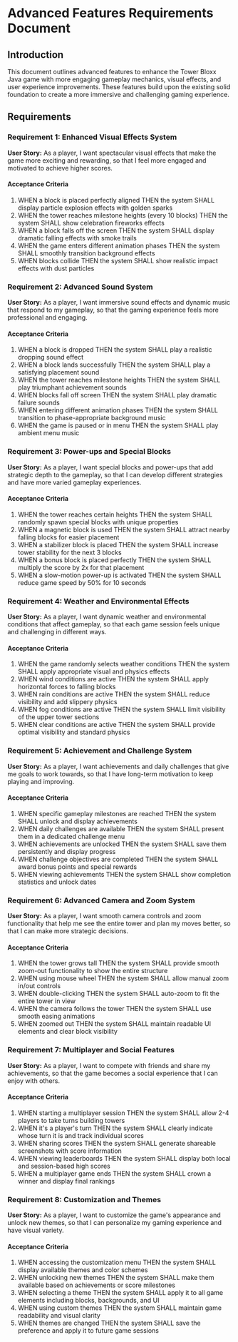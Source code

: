 # Advanced Features Requirements Document

## Introduction

This document outlines advanced features to enhance the Tower Bloxx Java game with more engaging gameplay mechanics, visual effects, and user experience improvements. These features build upon the existing solid foundation to create a more immersive and challenging gaming experience.

## Requirements

### Requirement 1: Enhanced Visual Effects System

**User Story:** As a player, I want spectacular visual effects that make the game more exciting and rewarding, so that I feel more engaged and motivated to achieve higher scores.

#### Acceptance Criteria

1. WHEN a block is placed perfectly aligned THEN the system SHALL display particle explosion effects with golden sparks
2. WHEN the tower reaches milestone heights (every 10 blocks) THEN the system SHALL show celebration fireworks effects
3. WHEN a block falls off the screen THEN the system SHALL display dramatic falling effects with smoke trails
4. WHEN the game enters different animation phases THEN the system SHALL smoothly transition background effects
5. WHEN blocks collide THEN the system SHALL show realistic impact effects with dust particles

### Requirement 2: Advanced Sound System

**User Story:** As a player, I want immersive sound effects and dynamic music that respond to my gameplay, so that the gaming experience feels more professional and engaging.

#### Acceptance Criteria

1. WHEN a block is dropped THEN the system SHALL play a realistic dropping sound effect
2. WHEN a block lands successfully THEN the system SHALL play a satisfying placement sound
3. WHEN the tower reaches milestone heights THEN the system SHALL play triumphant achievement sounds
4. WHEN blocks fall off screen THEN the system SHALL play dramatic failure sounds
5. WHEN entering different animation phases THEN the system SHALL transition to phase-appropriate background music
6. WHEN the game is paused or in menu THEN the system SHALL play ambient menu music

### Requirement 3: Power-ups and Special Blocks

**User Story:** As a player, I want special blocks and power-ups that add strategic depth to the gameplay, so that I can develop different strategies and have more varied gameplay experiences.

#### Acceptance Criteria

1. WHEN the tower reaches certain heights THEN the system SHALL randomly spawn special blocks with unique properties
2. WHEN a magnetic block is used THEN the system SHALL attract nearby falling blocks for easier placement
3. WHEN a stabilizer block is placed THEN the system SHALL increase tower stability for the next 3 blocks
4. WHEN a bonus block is placed perfectly THEN the system SHALL multiply the score by 2x for that placement
5. WHEN a slow-motion power-up is activated THEN the system SHALL reduce game speed by 50% for 10 seconds

### Requirement 4: Weather and Environmental Effects

**User Story:** As a player, I want dynamic weather and environmental conditions that affect gameplay, so that each game session feels unique and challenging in different ways.

#### Acceptance Criteria

1. WHEN the game randomly selects weather conditions THEN the system SHALL apply appropriate visual and physics effects
2. WHEN wind conditions are active THEN the system SHALL apply horizontal forces to falling blocks
3. WHEN rain conditions are active THEN the system SHALL reduce visibility and add slippery physics
4. WHEN fog conditions are active THEN the system SHALL limit visibility of the upper tower sections
5. WHEN clear conditions are active THEN the system SHALL provide optimal visibility and standard physics

### Requirement 5: Achievement and Challenge System

**User Story:** As a player, I want achievements and daily challenges that give me goals to work towards, so that I have long-term motivation to keep playing and improving.

#### Acceptance Criteria

1. WHEN specific gameplay milestones are reached THEN the system SHALL unlock and display achievements
2. WHEN daily challenges are available THEN the system SHALL present them in a dedicated challenge menu
3. WHEN achievements are unlocked THEN the system SHALL save them persistently and display progress
4. WHEN challenge objectives are completed THEN the system SHALL award bonus points and special rewards
5. WHEN viewing achievements THEN the system SHALL show completion statistics and unlock dates

### Requirement 6: Advanced Camera and Zoom System

**User Story:** As a player, I want smooth camera controls and zoom functionality that help me see the entire tower and plan my moves better, so that I can make more strategic decisions.

#### Acceptance Criteria

1. WHEN the tower grows tall THEN the system SHALL provide smooth zoom-out functionality to show the entire structure
2. WHEN using mouse wheel THEN the system SHALL allow manual zoom in/out controls
3. WHEN double-clicking THEN the system SHALL auto-zoom to fit the entire tower in view
4. WHEN the camera follows the tower THEN the system SHALL use smooth easing animations
5. WHEN zoomed out THEN the system SHALL maintain readable UI elements and clear block visibility

### Requirement 7: Multiplayer and Social Features

**User Story:** As a player, I want to compete with friends and share my achievements, so that the game becomes a social experience that I can enjoy with others.

#### Acceptance Criteria

1. WHEN starting a multiplayer session THEN the system SHALL allow 2-4 players to take turns building towers
2. WHEN it's a player's turn THEN the system SHALL clearly indicate whose turn it is and track individual scores
3. WHEN sharing scores THEN the system SHALL generate shareable screenshots with score information
4. WHEN viewing leaderboards THEN the system SHALL display both local and session-based high scores
5. WHEN a multiplayer game ends THEN the system SHALL crown a winner and display final rankings

### Requirement 8: Customization and Themes

**User Story:** As a player, I want to customize the game's appearance and unlock new themes, so that I can personalize my gaming experience and have visual variety.

#### Acceptance Criteria

1. WHEN accessing the customization menu THEN the system SHALL display available themes and color schemes
2. WHEN unlocking new themes THEN the system SHALL make them available based on achievements or score milestones
3. WHEN selecting a theme THEN the system SHALL apply it to all game elements including blocks, backgrounds, and UI
4. WHEN using custom themes THEN the system SHALL maintain game readability and visual clarity
5. WHEN themes are changed THEN the system SHALL save the preference and apply it to future game sessions